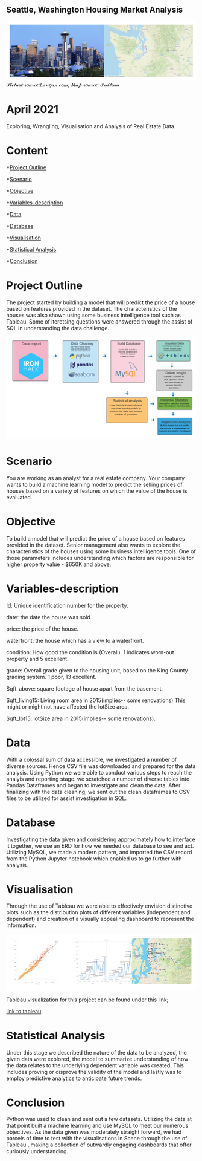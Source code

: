 ## Seattle, Washington Housing Market Analysis

![alt text](https://github.com/Bunmi-Haastrup/Hermione-granger/blob/main/image.png)
       𝒫𝒾𝒸𝓉𝓊𝓇𝑒 𝓈𝑜𝓊𝓇𝒸𝑒:𝐿𝒶𝓃𝑔𝒶𝓃.𝒸𝑜𝓂, 𝑀𝒶𝓅 𝓈𝑜𝓊𝓇𝒸𝑒: 𝒯𝒶𝒷𝓁𝑒𝒶𝓊
      
# April 2021
Exploring, Wrangling, Visualisation and Analysis of Real Estate Data.

# Content

*[Project Outline](#project-outline)

*[Scenario](#scenario)

*[Objective](#objective)

*[Variables-description](#variables-description)

*[Data](#data)

*[Database](#database)

*[Visualisation](#visualisation)

*[Statistical Analysis](#statistical-analysis)

*[Conclusion](#conclusion)

# Project Outline
The project started by building a model that will predict the price of a house based on features provided in the dataset. The characteristics of the houses was also shown using some business intelligence tool such as Tableau. Some of iteretsing questions were answered through the assist of SQL in understanding the data challenge.

![alt text](https://github.com/petergeorge649/Hermione-granger/blob/main/ReadMe.png)

# Scenario
You are working as an analyst for a real estate company. Your company wants to build a machine learning model to predict the selling prices of houses based on a variety of features on which the value of the house is evaluated.

# Objective
To build a model that will predict the price of a house based on features provided in the dataset. Senior management also wants to explore the characteristics of the houses using some business intelligence tools. One of those parameters includes understanding which factors are responsible for higher property value - $650K and above.

# Variables-description

Id: Unique identification number for the property.

date: the date the house was sold.

price: the price of the house.

waterfront: the house which has a view to a waterfront.

condition: How good the condition is (Overall). 1 indicates worn-out property and 5 excellent.

grade: Overall grade given to the housing unit, based on the King County grading system. 1 poor, 13 excellent.

Sqft_above: square footage of house apart from the basement.

Sqft_living15: Living room area in 2015(implies-- some renovations) This might or might not have affected the lotSize area.

Sqft_lot15: lotSize area in 2015(implies-- some renovations).

# Data
With a colossal sum of data accessible, we investigated a number of diverse sources. Hence CSV file was downloaded and prepared for the data analysis. Using Python we were able to conduct various steps to reach the analyis and reporting stage. we scratched a number of diverse tables into Pandas Dataframes and began to investigate and clean the data. After finalizing with the data cleaning, we sent out the clean dataframes to CSV files to be utilized for assist investigation in SQL.

# Database
Investigating the data given and considering approximately how to interface it together, we use an ERD for how we needed our database to see and act. Utilizing MySQL, we made a modern pattern, and imported the CSV record from the  Python Jupyter notebook  which enabled us to go further with analysis.

# Visualisation
Through the use of Tableau we were  able to effectively envision distinctive  plots such as the distribution plots of different variables (independent and dependent) and creation of a visually appealing dashboard to represent the information.

![alt text](https://github.com/petergeorge649/Hermione-granger/blob/main/tableau.png)

Tableau visualization for this project can be found under this link;

[link to tableau](https://public.tableau.com/profile/peter.george.ngugulu#!/vizhome/MidProjectworkongoing_16191675574620/WashingtonZipcodesbasedonPrice?publish=yes)

# Statistical Analysis
Under this stage we described the nature of the data to be analyzed, the given data were explored, the model to summarize understanding of how the data relates to the underlying dependent variable was created. This includes proving or disprove the validity of the model and lastly was to employ predictive analytics to anticipate future trends.

# Conclusion
Python was used to clean and sent out a few datasets. Utilizing the data at that point built a machine learning and use MySQL to meet our numerous objectives. As the data given was moderately straight forward, we had parcels of time to test with the visualisations in Scene through the use of Tableau , making a collection of outwardly engaging dashboards that offer curiously understanding.



